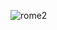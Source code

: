 ![rome2](https://user-images.githubusercontent.com/70582746/103289863-3ee31880-4a0e-11eb-9525-0d428fd0d8b2.jpg)
